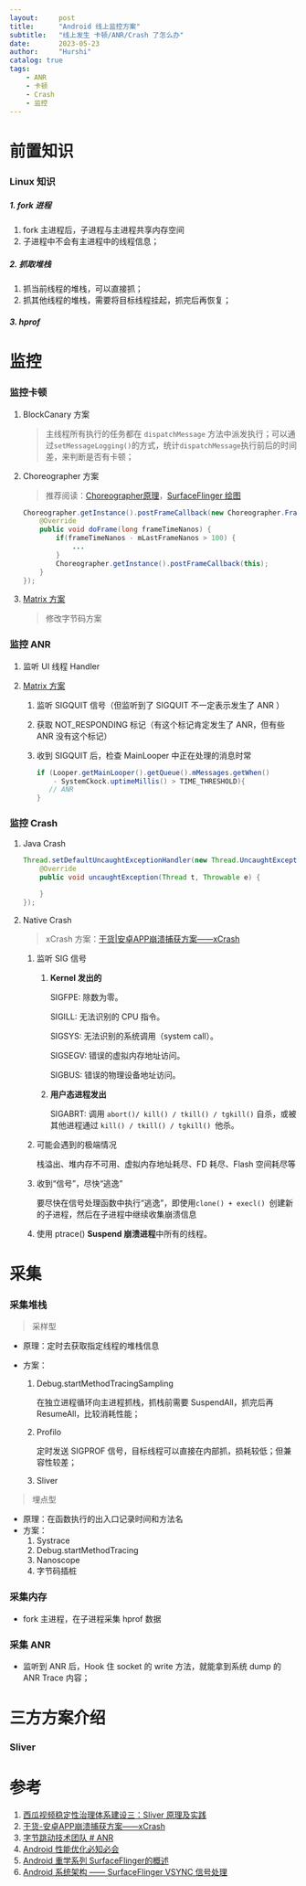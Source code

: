 ```yaml
---
layout:     post
title:      "Android 线上监控方案"
subtitle:   "线上发生 卡顿/ANR/Crash 了怎么办"
date:       2023-05-23
author:     "Hurshi"
catalog: true
tags:
    - ANR
    - 卡顿
    - Crash
    - 监控
---
```


# 前置知识

### Linux 知识

##### 1. fork 进程

1.  fork 主进程后，子进程与主进程共享内存空间
2.  子进程中不会有主进程中的线程信息；

##### 2. 抓取堆栈

1.  抓当前线程的堆栈，可以直接抓；
2.  抓其他线程的堆栈，需要将目标线程挂起，抓完后再恢复；

##### 3. hprof

# 监控
### 监控卡顿
1. BlockCanary 方案

   > 主线程所有执行的任务都在 `dispatchMessage` 方法中派发执行；可以通过`setMessageLogging()`的方式，统计`dispatchMessage`执行前后的时间差，来判断是否有卡顿；

2. Choreographer 方案

   > 推荐阅读：[Choreographer原理](http://gityuan.com/2017/02/25/choreographer/)，[SurfaceFlinger 绘图](http://gityuan.com/2017/02/18/surface_flinger_2/)

   ```java
   Choreographer.getInstance().postFrameCallback(new Choreographer.FrameCallback() {
       @Override    
       public void doFrame(long frameTimeNanos) {
           if(frameTimeNanos - mLastFrameNanos > 100) {
               ...
           }
           Choreographer.getInstance().postFrameCallback(this);
       }
   });
   ```

3. [Matrix 方案](https://github.com/Tencent/matrix/wiki/Matrix-Android-TraceCanary)

   > 修改字节码方案

### 监控 ANR

1. 监听 UI 线程 Handler

1. [Matrix 方案](https://mp.weixin.qq.com/s/fWoXprt2TFL1tTapt7esYg)

   1. 监听 SIGQUIT 信号（但监听到了 SIGQUIT 不一定表示发生了 ANR ）

   1. 获取 NOT_RESPONDING 标记（有这个标记肯定发生了 ANR，但有些 ANR 没有这个标记）

   1. 收到 SIGQUIT 后，检查 MainLooper 中正在处理的消息时常

      ```java
      if (Looper.getMainLooper().getQueue().mMessages.getWhen()
          - SystemCkock.uptimeMillis() > TIME_THRESHOLD){
         // ANR
      }
      ```


### 监控 Crash

1. Java Crash

   ```java
   Thread.setDefaultUncaughtExceptionHandler(new Thread.UncaughtExceptionHandler() {
       @Override
       public void uncaughtException(Thread t, Throwable e) {
   
       }
   });
   ```

2. Native Crash

   >  xCrash 方案：[干货|安卓APP崩溃捕获方案——xCrash](https://mp.weixin.qq.com/s?__biz=MzI0MjczMjM2NA==&mid=2247485203&idx=1&sn=26fd99ca1201e292ea5531c814eeb881)

   1.  监听 SIG 信号

       1.  **Kernel 发出的**

           SIGFPE: 除数为零。

           SIGILL: 无法识别的 CPU 指令。

           SIGSYS: 无法识别的系统调用（system call）。

           SIGSEGV: 错误的虚拟内存地址访问。

           SIGBUS: 错误的物理设备地址访问。

       2.  **用户态进程发出**

           SIGABRT: 调用 `abort()/ kill() / tkill() / tgkill()` 自杀，或被其他进程通过 `kill() / tkill() / tgkill() `他杀。

   2.  可能会遇到的极端情况

       栈溢出、堆内存不可用、虚拟内存地址耗尽、FD 耗尽、Flash 空间耗尽等

   3.  收到“信号”，尽快“逃逸”

       要尽快在信号处理函数中执行“逃逸”，即使用`clone() + execl() `创建新的子进程，然后在子进程中继续收集崩溃信息

   4.  使用 ptrace() **Suspend 崩溃进程**中所有的线程。

# 采集
### 采集堆栈

>  采样型

*  原理：定时去获取指定线程的堆栈信息

*  方案：
   1.  Debug.startMethodTracingSampling
   
       在独立进程循环向主进程抓栈，抓栈前需要 SuspendAll，抓完后再 ResumeAll，比较消耗性能；
   
   2.  Profilo 
   
       定时发送 SIGPROF 信号，目标线程可以直接在内部抓，损耗较低；但兼容性较差；
   
   3.  Sliver

>  埋点型

*  原理：在函数执行的出入口记录时间和方法名
*  方案：
   1.  Systrace
   2.  Debug.startMethodTracing
   3.  Nanoscope
   4.  字节码插桩

### 采集内存

*  fork 主进程，在子进程采集 hprof 数据



### 采集 ANR

*  监听到 ANR 后，Hook 住 socket 的 write 方法，就能拿到系统 dump 的 ANR Trace 内容；



# 三方方案介绍

### Sliver







# 参考

1.  [西瓜视频稳定性治理体系建设三：Sliver 原理及实践](https://blog.csdn.net/ByteDanceTech/article/details/119621240)
1.  [干货-安卓APP崩溃捕获方案——xCrash](https://mp.weixin.qq.com/s?__biz=MzI0MjczMjM2NA==&mid=2247485203&idx=1&sn=26fd99ca1201e292ea5531c814eeb881)
1.  [字节跳动技术团队 # ANR](https://mp.weixin.qq.com/mp/appmsgalbum?action=getalbum&album_id=1780091311874686979)
1.  [Android 性能优化必知必会](https://androidperformance.com/2018/05/07/Android-performance-optimization-skills-and-tools)
1.  [Android 重学系列 SurfaceFlinger的概述](https://www.jianshu.com/p/c954bcceb22a)
1.  [Android 系统架构 —— SurfaceFlinger VSYNC 信号处理](https://sharrychoo.github.io/blog/android-source/surfaceflinger-vsync-dispatch)